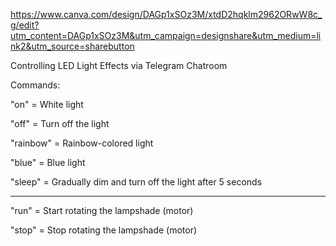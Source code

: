 https://www.canva.com/design/DAGp1xSOz3M/xtdD2hqklm2962ORwW8c_g/edit?utm_content=DAGp1xSOz3M&utm_campaign=designshare&utm_medium=link2&utm_source=sharebutton

Controlling LED Light Effects via Telegram Chatroom

Commands:

"on" = White light

"off" = Turn off the light

"rainbow" = Rainbow-colored light

"blue" = Blue light

"sleep" = Gradually dim and turn off the light after 5 seconds
__________________________________________________
"run" = Start rotating the lampshade (motor)

"stop" = Stop rotating the lampshade (motor)

